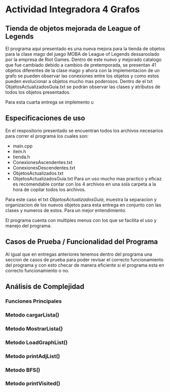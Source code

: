 # Actividad Integradora 4 Grafos

## Tienda de objetos mejorada de League of Legends

El programa aqui presentado es una nueva mejora para la tienda de objetos para la clase mago del juego MOBA de League of Legends dessaroolado por la empresa de Riot Games. Dentro de este nuevo y mejorado catalogo que fue cambiado debido a cambios de pretemporada, se presentan 41 objetos diferentes de la clase mago y ahora con la implementacion de un grafo se pueden observar las conexiones entre los objetos y como estos pueden evolucionar a objetos mucho mas poderosos. Dentro de el txt ObjetosActualizadosGuia.txt se podrán observar las clases y atributos de todos los objetos presentados.

Para esta cuarta entrega se implemento u
## Especificaciones de uso

En el respositorio presentado se encuentran todos los archivos necesarios para correr el programa los cuales son:
* main.cpp
* item.h
* tienda.h
* ConexionesAscendentes.txt
* ConexionesDescendentes.txt
* ObjetosActualizados.txt
* ObjetosActualizadosGuia.txt
Para un uso mucho mas practico y eficaz es recomendable contar con los 4 archivos en una sola carpeta a la hora de copilar todos los archivos.

Para este caso el txt *ObjetosActualizadosGuia*, muestra la separacion y organizacion de los nuevos objetos para esta entrega en conjunto con las clases y numeros de estos. Para un mejor entendimiento.

El programa cuenta con multiples menus con los que se facilita el uso y manejo del programa.

## Casos de Prueba / Funcionalidad del Programa

Al igual que en entregas anteriores tenemos dentro del programa una seccion de casos de prueba para poder revisar el correcto funcionamiento del programa y con esto checar de manera eficiente si el programa esta en correcto funcionamiento o no.

## Análisis de Complejidad
### Funciones Principales

### Metodo cargarLista()



### Metodo MostrarLista()



### Metodo LoadGraphList()


### Metodo printAdjList()


### Metodo BFS()


### Metodo printVisited()

